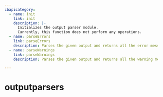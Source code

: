 ```yaml
---
cbapicategory:
  - name: init
    link: init
    description: |-
      Initializes the output parser module.
      Currently, this function does not perform any operations.
  - name: parseErrors
    link: parseErrors
    description: Parses the given output and returns all the error messages.
  - name: parseWarnings
    link: parseWarnings
    description: Parses the given output and returns all the warning messages.

---
```

# outputparsers
<CBAPICategory />
